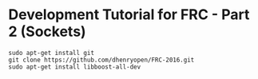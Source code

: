 # Development Tutorial for FRC - Part 2 (Sockets)

```
sudo apt-get install git
git clone https://github.com/dhenryopen/FRC-2016.git
sudo apt-get install libboost-all-dev
```
